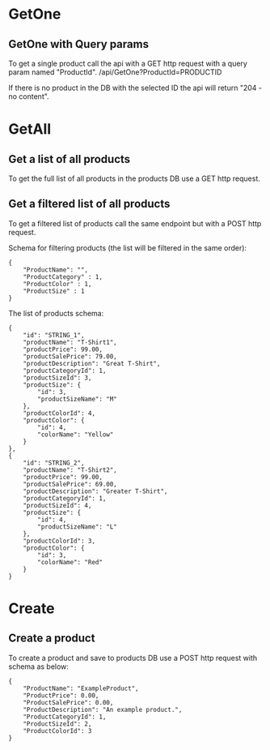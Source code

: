 # GetOne

## GetOne with Query params
To get a single product call the api with a GET http request with a query param named "ProductId".
/api/GetOne?ProductId=PRODUCTID

If there is no product in the DB with the selected ID the api will return "204 - no content".

# GetAll

## Get a list of all products
To get the full list of all products in the products DB use a GET http request.

## Get a filtered list of all products
To get a filtered list of products call the same endpoint but with a POST http request.

Schema for filtering products (the list will be filtered in the same order):

    {
        "ProductName": "",
        "ProductCategory" : 1,
        "ProductColor" : 1,
        "ProductSize" : 1
    }



The list of products schema:

    {
        "id": "STRING_1",
        "productName": "T-Shirt1",
        "productPrice": 99.00,
        "productSalePrice": 79.00,
        "productDescription": "Great T-Shirt",
        "productCategoryId": 1,
        "productSizeId": 3,
        "productSize": {
            "id": 3,
            "productSizeName": "M"
        },
        "productColorId": 4,
        "productColor": {
            "id": 4,
            "colorName": "Yellow"
        }
    },
    {
        "id": "STRING_2",
        "productName": "T-Shirt2",
        "productPrice": 99.00,
        "productSalePrice": 69.00,
        "productDescription": "Greater T-Shirt",
        "productCategoryId": 1,
        "productSizeId": 4,
        "productSize": {
            "id": 4,
            "productSizeName": "L"
        },
        "productColorId": 3,
        "productColor": {
            "id": 3,
            "colorName": "Red"
        }
    }



# Create

## Create a product

To create a product and save to products DB use a POST http request with schema as below:

    {
        "ProductName": "ExampleProduct",
        "ProductPrice": 0.00,
        "ProductSalePrice": 0.00,
        "ProductDescription": "An example product.",
        "ProductCategoryId": 1,
        "ProductSizeId": 2,
        "ProductColorId": 3
    }


    
